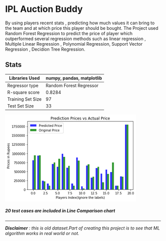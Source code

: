 # IPL Auction Buddy
By using players recent stats , predicting how much values it can bring to the team and at which price this player should be bought. 
The Project used Random Forest Regression to predict the price of player which outperformed several regression methods such as linear regression ,
Multiple Linear Regression , Polynomial Regression, Support Vector Regression , Decidion Tree Regression.

## Stats


| Libraries Used |numpy, pandas, matplotlib |
|-------|------|
|  Regressor type | Random Forest Regressor |
| R-square score    |0.8284|
| Training Set Size  |97|
| Test Set Size     | 33|
<img src="Prediction Vs. Original.png"></img>
##### _20 test cases are included in Line Comparison chart_

---
_**Disclaimer** : this is old dataset.Part of creating this project is to see that ML algorithm works in real world or not._
